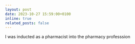 ```yaml
---
layout: post
date: 2023-10-27 15:59:00+0100
inline: true
related_posts: false
---
```


I was inducted as a pharmacist into the pharmacy professsion